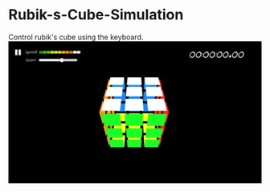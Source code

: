 # Rubik-s-Cube-Simulation
Control rubik's cube using the keyboard.
![alt text](https://raw.githubusercontent.com/Sheshkon/Rubik-s-Cube-Simulation/main/ScreenShots/Game.jpg?raw=true)
